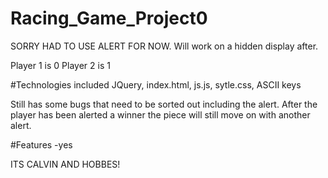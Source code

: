 # Racing_Game_Project0

SORRY HAD TO USE ALERT FOR NOW. Will work on a hidden display after.

Player 1 is 0
Player 2 is 1

#Technologies included
JQuery, index.html, js.js, sytle.css, ASCII keys

Still has some bugs that need to be sorted out including the alert.
After the player has been alerted a winner the piece will still move on with another alert.

#Features
-yes








ITS CALVIN AND HOBBES!
